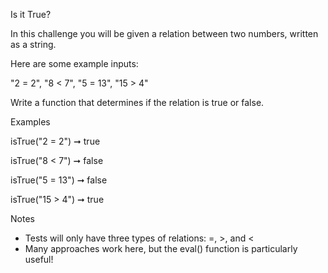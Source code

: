 Is it True?

In this challenge you will be given a relation between two numbers, written as a string.

Here are some example inputs:

"2 = 2", "8 < 7", "5 = 13", "15 > 4"

Write a function that determines if the relation is true or false.

Examples

isTrue("2 = 2") ➞ true

isTrue("8 < 7") ➞ false

isTrue("5 = 13") ➞ false

isTrue("15 > 4") ➞ true

Notes

* Tests will only have three types of relations: =, >, and <
* Many approaches work here, but the eval() function is particularly useful!